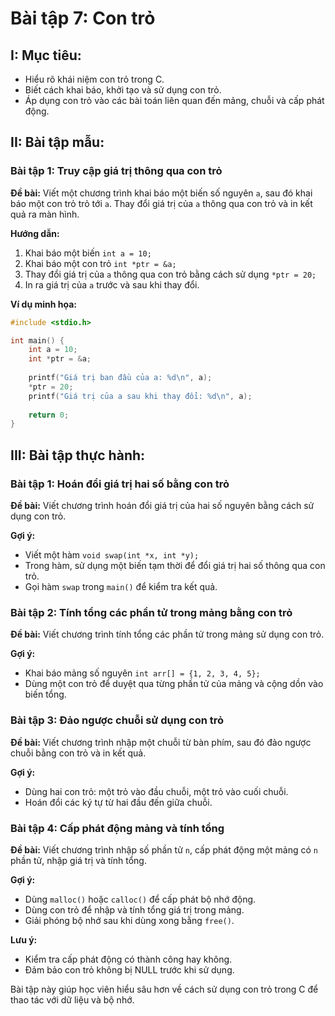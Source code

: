 # **Bài tập 7: Con trỏ**

## I: Mục tiêu:
- Hiểu rõ khái niệm con trỏ trong C.
- Biết cách khai báo, khởi tạo và sử dụng con trỏ.
- Áp dụng con trỏ vào các bài toán liên quan đến mảng, chuỗi và cấp phát động.

## II: Bài tập mẫu:
### Bài tập 1: Truy cập giá trị thông qua con trỏ
**Đề bài:**
Viết một chương trình khai báo một biến số nguyên `a`, sau đó khai báo một con trỏ trỏ tới `a`. Thay đổi giá trị của `a` thông qua con trỏ và in kết quả ra màn hình.

**Hướng dẫn:**
1. Khai báo một biến `int a = 10;`
2. Khai báo một con trỏ `int *ptr = &a;`
3. Thay đổi giá trị của `a` thông qua con trỏ bằng cách sử dụng `*ptr = 20;`
4. In ra giá trị của `a` trước và sau khi thay đổi.

**Ví dụ minh họa:**
```c
#include <stdio.h>

int main() {
    int a = 10;
    int *ptr = &a;
    
    printf("Giá trị ban đầu của a: %d\n", a);
    *ptr = 20;
    printf("Giá trị của a sau khi thay đổi: %d\n", a);
    
    return 0;
}
```

## III: Bài tập thực hành:
### Bài tập 1: Hoán đổi giá trị hai số bằng con trỏ
**Đề bài:** Viết chương trình hoán đổi giá trị của hai số nguyên bằng cách sử dụng con trỏ.

**Gợi ý:**
- Viết một hàm `void swap(int *x, int *y);`
- Trong hàm, sử dụng một biến tạm thời để đổi giá trị hai số thông qua con trỏ.
- Gọi hàm `swap` trong `main()` để kiểm tra kết quả.

### Bài tập 2: Tính tổng các phần tử trong mảng bằng con trỏ
**Đề bài:** Viết chương trình tính tổng các phần tử trong mảng sử dụng con trỏ.

**Gợi ý:**
- Khai báo mảng số nguyên `int arr[] = {1, 2, 3, 4, 5};`
- Dùng một con trỏ để duyệt qua từng phần tử của mảng và cộng dồn vào biến tổng.

### Bài tập 3: Đảo ngược chuỗi sử dụng con trỏ
**Đề bài:** Viết chương trình nhập một chuỗi từ bàn phím, sau đó đảo ngược chuỗi bằng con trỏ và in kết quả.

**Gợi ý:**
- Dùng hai con trỏ: một trỏ vào đầu chuỗi, một trỏ vào cuối chuỗi.
- Hoán đổi các ký tự từ hai đầu đến giữa chuỗi.

### Bài tập 4: Cấp phát động mảng và tính tổng
**Đề bài:** Viết chương trình nhập số phần tử `n`, cấp phát động một mảng có `n` phần tử, nhập giá trị và tính tổng.

**Gợi ý:**
- Dùng `malloc()` hoặc `calloc()` để cấp phát bộ nhớ động.
- Dùng con trỏ để nhập và tính tổng giá trị trong mảng.
- Giải phóng bộ nhớ sau khi dùng xong bằng `free()`.

**Lưu ý:**
- Kiểm tra cấp phát động có thành công hay không.
- Đảm bảo con trỏ không bị NULL trước khi sử dụng.

Bài tập này giúp học viên hiểu sâu hơn về cách sử dụng con trỏ trong C để thao tác với dữ liệu và bộ nhớ.

